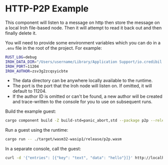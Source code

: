# HTTP-P2P Example

This component will listen to a message on http then store the message on a local Iroh file-based node. Then it will attempt to read it back out and then finally delete it.

You will need to provide some environment variables which you can do in a `.env` file in the root of the project. For
example:

```bash
RUST_LOG=debug
IROH_DATA_DIR="/Users/username/Library/Application Support/io.credibil.wallet"
IROH_PORT=11204
IROH_AUTHOR=zsv3g2zcqsyicbte
```

* The data directory can be anywhere locally available to the runtime.
* The port is the port that the Iroh node will listen on. If omitted, it will default to 11204.
* If the author ID is omitted or can't be found, a new author will be created and trace-written to
the console for you to use on subsequent runs.

Build the example guest:

```bash
cargo component build -Z build-std=panic_abort,std --package p2p --release
```

Run a guest using the runtime:

```bash
cargo run -- ./target/wasm32-wasip1/release/p2p.wasm
```

In a separate console, call the guest:

```bash
curl -d '{"entries": [{"key": "text", "data": "hello"}]}' http://localhost:8080
```
